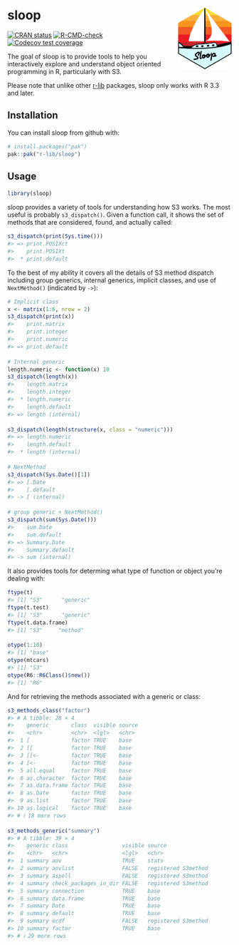 
<!-- README.md is generated from README.Rmd. Please edit that file -->

# sloop <a href="https://sloop.r-lib.org"><img src="man/figures/logo.png" align="right" height="138" alt="sloop website" /></a>

<!-- badges: start -->

[![CRAN
status](https://www.r-pkg.org/badges/version/sloop)](https://cran.r-project.org/package=sloop)
[![R-CMD-check](https://github.com/r-lib/sloop/actions/workflows/R-CMD-check.yaml/badge.svg)](https://github.com/r-lib/sloop/actions/workflows/R-CMD-check.yaml)
[![Codecov test
coverage](https://codecov.io/gh/r-lib/sloop/branch/main/graph/badge.svg)](https://app.codecov.io/gh/r-lib/sloop?branch=main)
<!-- badges: end -->

The goal of sloop is to provide tools to help you interactively explore
and understand object oriented programming in R, particularly with S3.

Please note that unlike other [r-lib](https://github.com/r-lib)
packages, sloop only works with R 3.3 and later.

## Installation

You can install sloop from github with:

``` r
# install.packages("pak")
pak::pak("r-lib/sloop")
```

## Usage

``` r
library(sloop)
```

sloop provides a variety of tools for understanding how S3 works. The
most useful is probably `s3_dispatch()`. Given a function call, it shows
the set of methods that are considered, found, and actually called:

``` r
s3_dispatch(print(Sys.time()))
#> => print.POSIXct
#>    print.POSIXt
#>  * print.default
```

To the best of my ability it covers all the details of S3 method
dispatch including group generics, internal generics, implicit classes,
and use of `NextMethod()` (indicated by `->`):

``` r
# Implicit class
x <- matrix(1:6, nrow = 2)
s3_dispatch(print(x))
#>    print.matrix
#>    print.integer
#>    print.numeric
#> => print.default

# Internal generic 
length.numeric <- function(x) 10
s3_dispatch(length(x))
#>    length.matrix
#>    length.integer
#>  * length.numeric
#>    length.default
#> => length (internal)

s3_dispatch(length(structure(x, class = "numeric")))
#> => length.numeric
#>    length.default
#>  * length (internal)

# NextMethod
s3_dispatch(Sys.Date()[1])
#> => [.Date
#>    [.default
#> -> [ (internal)

# group generic + NextMethod()
s3_dispatch(sum(Sys.Date()))
#>    sum.Date
#>    sum.default
#> => Summary.Date
#>    Summary.default
#> -> sum (internal)
```

It also provides tools for determing what type of function or object
you’re dealing with:

``` r
ftype(t)
#> [1] "S3"      "generic"
ftype(t.test)
#> [1] "S3"      "generic"
ftype(t.data.frame)
#> [1] "S3"     "method"

otype(1:10)
#> [1] "base"
otype(mtcars)
#> [1] "S3"
otype(R6::R6Class()$new())
#> [1] "R6"
```

And for retrieving the methods associated with a generic or class:

``` r
s3_methods_class("factor")
#> # A tibble: 28 × 4
#>    generic       class  visible source
#>    <chr>         <chr>  <lgl>   <chr> 
#>  1 [             factor TRUE    base  
#>  2 [[            factor TRUE    base  
#>  3 [[<-          factor TRUE    base  
#>  4 [<-           factor TRUE    base  
#>  5 all.equal     factor TRUE    base  
#>  6 as.character  factor TRUE    base  
#>  7 as.data.frame factor TRUE    base  
#>  8 as.Date       factor TRUE    base  
#>  9 as.list       factor TRUE    base  
#> 10 as.logical    factor TRUE    base  
#> # ℹ 18 more rows

s3_methods_generic("summary")
#> # A tibble: 39 × 4
#>    generic class                 visible source             
#>    <chr>   <chr>                 <lgl>   <chr>              
#>  1 summary aov                   TRUE    stats              
#>  2 summary aovlist               FALSE   registered S3method
#>  3 summary aspell                FALSE   registered S3method
#>  4 summary check_packages_in_dir FALSE   registered S3method
#>  5 summary connection            TRUE    base               
#>  6 summary data.frame            TRUE    base               
#>  7 summary Date                  TRUE    base               
#>  8 summary default               TRUE    base               
#>  9 summary ecdf                  FALSE   registered S3method
#> 10 summary factor                TRUE    base               
#> # ℹ 29 more rows
```
